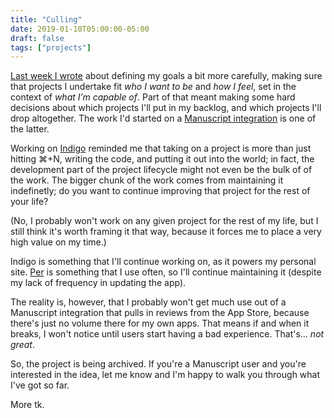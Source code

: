 ```yaml
---
title: "Culling"
date: 2019-01-10T05:00:00-05:00
draft: false
tags: ["projects"]
---
```


[Last week I wrote][last-week] about defining my goals a bit more carefully, making sure that projects I undertake fit _who I want to be_ and _how I feel_, set in the context of _what I’m capable of_. Part of that meant making some hard decisions about which projects I'll put in my backlog, and which projects I'll drop altogether. The work I'd started on a [Manuscript integration][mu-integration] is one of the latter.

<!--more-->

Working on [Indigo] reminded me that taking on a project is more than just hitting ⌘+N, writing the code, and putting it out into the world; in fact, the development part of the project lifecycle might not even be the bulk of of the work. The bigger chunk of the work comes from maintaining it indefinetly; do you want to continue improving that project for the rest of your life?

(No, I probably won't work on any given project for the rest of my life, but I still think it's worth framing it that way, because it forces me to place a very high value on my time.)

Indigo is something that I'll continue working on, as it powers my personal site. [Per] is something that I use often, so I'll continue maintaining it (despite my lack of frequency in updating the app).

The reality is, however, that I probably won't get much use out of a Manuscript integration that pulls in reviews from the App Store, because there's just no volume there for my own apps. That means if and when it breaks, I won't notice until users start having a bad experience. That's… _not great_.

So, the project is being archived. If you're a Manuscript user and you're interested in the idea, let me know and I'm happy to walk you through what I've got so far.

More tk.

<!-- Links -->
[last-week]: /post/hello-2019/
[mu-integration]: /post/app-store-reviews-in-manuscript/
[Indigo]: /post/introducing-indigo/
[Per]: https://droppedbits.com/per
